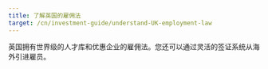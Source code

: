 ```yaml
---
title: 了解英国的雇佣法
target: /cn/investment-guide/understand-UK-employment-law
---
```


英国拥有世界级的人才库和优惠企业的雇佣法。您还可以通过灵活的签证系统从海外引进雇员。